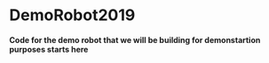 # DemoRobot2019

<h4> Code for the demo robot that we will be building for demonstartion purposes starts here  </h4>
